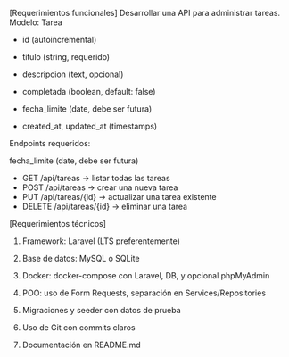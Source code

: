 [Requerimientos funcionales]
Desarrollar una API para administrar tareas.
Modelo: Tarea
- id (autoincremental)
- titulo (string, requerido)
- descripcion (text, opcional)
- completada (boolean, default: false)
- fecha_limite (date, debe ser futura)

- created_at, updated_at (timestamps)

Endpoints requeridos:

fecha_limite (date, debe ser futura)

- GET /api/tareas -> listar todas las tareas
- POST /api/tareas -> crear una nueva tarea
- PUT /api/tareas/{id} -> actualizar una tarea existente
- DELETE /api/tareas/{id} -> eliminar una tarea

[Requerimientos técnicos]
1. Framework: Laravel (LTS preferentemente)
2. Base de datos: MySQL o SQLite
3. Docker: docker-compose con Laravel, DB, y opcional phpMyAdmin

4. POO: uso de Form Requests, separación en Services/Repositories

5. Migraciones y seeder con datos de prueba


6. Uso de Git con commits claros

7. Documentación en README.md